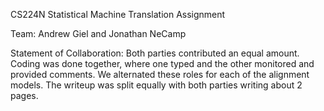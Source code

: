 CS224N Statistical Machine Translation Assignment

Team: Andrew Giel and Jonathan NeCamp

Statement of Collaboration: Both parties contributed an equal amount.  Coding was done together, where one typed and the other monitored
and provided comments.  We alternated these roles for each of the alignment models.  The writeup was split equally with both parties writing
about 2 pages.

